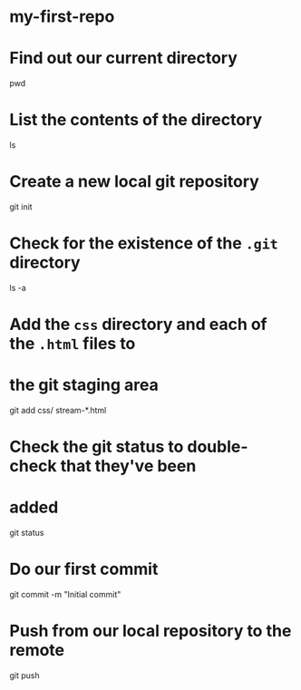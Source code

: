 # my-first-repo

# Find out our current directory
pwd

# List the contents of the directory
ls

# Create a new local git repository
git init

# Check for the existence of the `.git` directory
ls -a

# Add the `css` directory and each of the `.html` files to
# the git staging area
git add css/ stream-*.html

# Check the git status to double-check that they've been
# added
git status

# Do our first commit
git commit -m "Initial commit"

# Push from our local repository to the remote
git push